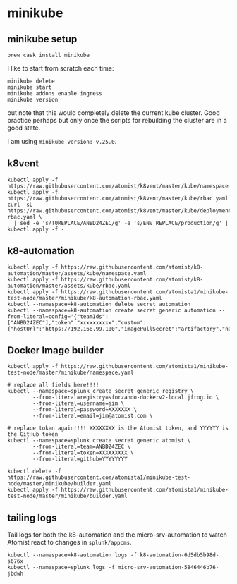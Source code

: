 # minikube

## minikube setup

```
brew cask install minikube
```

I like to start from scratch each time:

```
minikube delete
minikube start
minikube addons enable ingress
minikube version
```

but note that this would completely delete the current kube cluster.  Good practice perhaps but only once the scripts for rebuilding the cluster are in a good state.

I am using `minikube version: v.25.0`.

## k8vent

```
kubectl apply -f https://raw.githubusercontent.com/atomist/k8vent/master/kube/namespace.yml
kubectl apply -f https://raw.githubusercontent.com/atomist/k8vent/master/kube/rbac.yaml
curl -sL https://raw.githubusercontent.com/atomist/k8vent/master/kube/deployment-rbac.yaml \
  | sed -e 's/T0REPLACE/ANBD24ZEC/g' -e 's/ENV_REPLACE/production/g' | kubectl apply -f -
```

## k8-automation

```
kubectl apply -f https://raw.githubusercontent.com/atomist/k8-automation/master/assets/kube/namespace.yaml
kubectl apply -f https://raw.githubusercontent.com/atomist/k8-automation/master/assets/kube/rbac.yaml
kubectl apply -f https://raw.githubusercontent.com/atomista1/minikube-test-node/master/minikube/k8-automation-rbac.yaml
kubectl --namespace=k8-automation delete secret automation
kubectl --namespace=k8-automation create secret generic automation --from-literal=config='{"teamIds":["ANBD24ZEC"],"token":"xxxxxxxxxx","custom":{"hostUrl":"https://192.168.99.100","imagePullSecret":"artifactory","namespace":"splunk"}}'
```

## Docker Image builder

```
kubectl apply -f https://raw.githubusercontent.com/atomista1/minikube-test-node/master/minikube/namespace.yaml

# replace all fields here!!!!
kubectl --namespace=splunk create secret generic registry \
        --from-literal=registry=sforzando-dockerv2-local.jfrog.io \
        --from-literal=username=jim \
        --from-literal=password=XXXXXXX \
        --from-literal=email=jim@atomist.com \

# replace token again!!!! XXXXXXXX is the Atomist token, and YYYYYY is the GitHub token
kubectl --namespace=splunk create secret generic atomist \
        --from-literal=team=ANBD24ZEC \
        --from-literal=token=XXXXXXXXX \
        --from-literal=github=YYYYYYYY

kubectl delete -f https://raw.githubusercontent.com/atomista1/minikube-test-node/master/minikube/builder.yaml
kubectl apply -f https://raw.githubusercontent.com/atomista1/minikube-test-node/master/minikube/builder.yaml
```

## tailing logs

Tail logs for both the k8-automation and the micro-srv-automation to watch Atomist react to changes in `splunk/appcms`.

```
kubectl --namespace=k8-automation logs -f k8-automation-6d5db5b98d-s676x
kubectl --namespace=splunk logs -f micro-srv-automation-5846446b76-jbdwh
```
